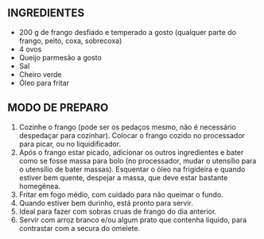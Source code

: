 ## INGREDIENTES

- 200 g de frango desfiado e temperado a gosto (qualquer parte do frango, peito, coxa, sobrecoxa)
- 4 ovos
- Queijo parmesão a gosto
- Sal
- Cheiro verde
- Óleo para fritar

## MODO DE PREPARO

1. Cozinhe o frango (pode ser os pedaços mesmo, não é necessário despedaçar para cozinhar). Colocar o frango cozido no processador para picar, ou no liquidificador.
2. Após o frango estar picado, adicionar os outros ingredientes e bater como se fosse massa para bolo (no processador, mudar o utensílio para o utensílio de bater massas). Esquentar o óleo na frigideira e quando estiver bem quente, despejar a massa, que deve estar bastante homegênea.
3. Fritar em fogo médio, com cuidado para não queimar o fundo.
4. Quando estiver bem durinho, está pronto para servir.
5. Ideal para fazer com sobras cruas de frango do dia anterior.
6. Servir com arroz branco e/ou algum prato que contenha líquido, para contrastar com a secura do omelete.